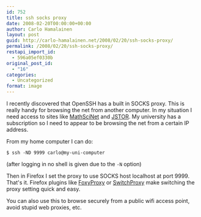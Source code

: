 ```yaml
---
id: 752
title: ssh socks proxy
date: 2008-02-20T00:00:00+00:00
author: Carlo Hamalainen
layout: post
guid: http://carlo-hamalainen.net/2008/02/20/ssh-socks-proxy/
permalink: /2008/02/20/ssh-socks-proxy/
restapi_import_id:
  - 596a05ef0330b
original_post_id:
  - "16"
categories:
  - Uncategorized
format: image
---
```

I recently discovered that OpenSSH has a built in SOCKS proxy. This is really handy for browsing the net from another computer. In my situation I need access to sites like [MathSciNet](http://www.ams.org/mathscinet/) and [JSTOR](http://www.jstor.org/). My university has a subscription so I need to appear to be browsing the net from a certain IP address.

From my home computer I can do:

    $ ssh -ND 9999 carlo@my-uni-computer

(after logging in no shell is given due to the ``-N`` option)

Then in Firefox I set the proxy to use SOCKS host localhost at port 9999. That's it. Firefox plugins like [FoxyProxy](https://addons.mozilla.org/en-US/firefox/addon/2464) or [SwitchProxy](https://addons.mozilla.org/en-US/firefox/addon/125) make switching the proxy setting quick and easy.

You can also use this to browse securely from a public wifi access point, avoid stupid web proxies, etc.
